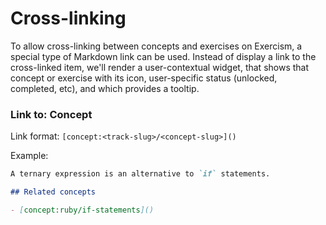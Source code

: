 # Cross-linking

To allow cross-linking between concepts and exercises on Exercism, a special type of Markdown link can be used. Instead of display a link to the cross-linked item, we'll render a user-contextual widget, that shows that concept or exercise with its icon, user-specific status (unlocked, completed, etc), and which provides a tooltip.

### Link to: Concept

Link format: `[concept:<track-slug>/<concept-slug>]()`

Example:

```markdown
A ternary expression is an alternative to `if` statements.

## Related concepts

- [concept:ruby/if-statements]()
```
